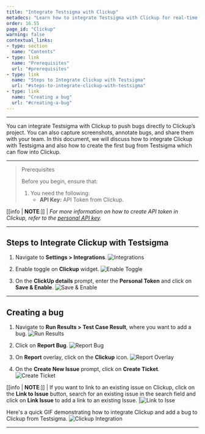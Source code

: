 ```yaml
---
title: "Integrate Testsigma with Clickup"
metadecs: "Learn how to integrate Testsigma with Clickup for real-time bug reporting during Test Runs | Push bugs directly from Testsigma to your Clickup project" 
order: 16.55
page_id: "Clickup"
warning: false
contextual_links:
- type: section
  name: "Contents"
- type: link
  name: "Prerequisites"
  url: "#prerequisites"
- type: link
  name: "Steps to Integrate Clickup with Testsigma"
  url: "#steps-to-integrate-clickup-with-testsigma"
- type: link
  name: "Creating a bug"
  url: "#creating-a-bug"
---
```

---

You can integrate Testsigma with Clickup to push bugs directly to Clickup’s project. You can also capture screenshots, annotate bugs, and share them with your team. In this document, we will discuss how to integrate Clickup with Testsigma and also how to create the first bug from Testsigma which can flow into Clickup.

---

> <p id="prerequisites">Prerequisites</p>
> 
> Before you begin, ensure that:
> 1. You need the following:
>    - **API Key:** API Token from Clickup. 

[[info | **NOTE**:]]
| *For more information on how to create API token in Clickup, refer to the [personal API key](https://help.clickup.com/hc/en-us/articles/6303426241687-Getting-Started-with-the-ClickUp-API).*

---

## **Steps to Integrate Clickup with Testsigma**
1. Navigate to **Settings > Integrations**.
![Integrations](https://s3.amazonaws.com/static-docs.testsigma.com/new_images/projects/applications/ytintegrations.png)

2. Enable toggle on **Clickup** widget.
![Enable Toggle](https://s3.amazonaws.com/static-docs.testsigma.com/new_images/projects/applications/toggleclickup.png)

3. On the **ClickUp details** prompt, enter the **Personal Token** and click on **Save & Enable**.
![Save & Enable](https://s3.amazonaws.com/static-docs.testsigma.com/new_images/projects/applications/cusaveenable.png)


---

## **Creating a bug**
1. Navigate to **Run Results > Test Case Result**, where you want to add a bug.
![Run Results](https://s3.amazonaws.com/static-docs.testsigma.com/new_images/projects/applications/tcresultyt.png)

2. Click on **Report Bug**.
![Report Bug](https://s3.amazonaws.com/static-docs.testsigma.com/new_images/projects/applications/reportbugyt.png)

3. On **Report** overlay, click on the **Clickup** icon.
![Report Overlay](https://s3.amazonaws.com/static-docs.testsigma.com/new_images/projects/applications/clickupreport.png)

4. On the **Create New Issue** prompt, click on **Create Ticket**.
![Create Ticket](https://s3.amazonaws.com/static-docs.testsigma.com/new_images/projects/applications/cucreateticket.png)

[[info | **NOTE**:]]
| If you want to link to an existing issue on Clickup, click on the **Link to Issue** button, search for an existing issue in the search field and click on **Link Issue** to add a link to an existing Issue.
|![Link to Isse](https://s3.amazonaws.com/static-docs.testsigma.com/new_images/projects/applications/culinktoissue.png)


Here's a quick GIF demonstrating how to integrate Clickup and add a bug to Clickup from Testsigma. 
![Clickup Integration](https://s3.amazonaws.com/static-docs.testsigma.com/new_images/projects/applications/clickupgif.gif)

---

